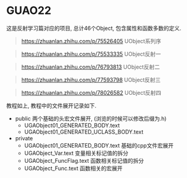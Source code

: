 # GUAO22

这是反射学习篇对应的项目, 总计46个Object, 包含属性和函数多数的定义.

> https://zhuanlan.zhihu.com/p/75526405 UObject系列序

> https://zhuanlan.zhihu.com/p/75533335 UObject反射一

> https://zhuanlan.zhihu.com/p/76793813 UObject反射二

> https://zhuanlan.zhihu.com/p/77593798 UObject反射三

> https://zhuanlan.zhihu.com/p/78026582 UObject反射四

教程如上, 教程中的文件展开记录如下.

- public 两个基础的头宏文件展开, (浏览的时候可以修改后缀为.h)
    - UGAObject01_GENERATED_BODY.text
    - UGAObject01_GENERATED_UCLASS_BODY.text
- private 
    - UGAObject01_GENERATED_BODY.text 基础的cpp文件宏展开
    - UGAObject_Var.text 变量相关标记值的拆分
    - UGAObject_FuncFlag.text 函数相关标记值的拆分
    - UGAObject_Func.text 函数相关的宏展开
